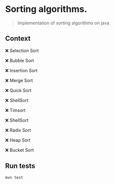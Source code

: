 # Sorting algorithms. 

> Implementation of sorting algorithms on java

## Context

❌ Selection Sort

❌ Bubble Sort

❌ Insertion Sort

❌ Merge Sort

❌ Quick Sort

❌ ShellSort

❌ Timsort

❌ ShellSort

❌ Radix Sort

❌ Heap Sort

❌ Bucket Sort

## Run tests

```sh
mvn test
```
